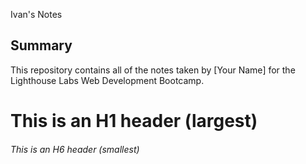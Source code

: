 Ivan's Notes

## Summary

This repository contains all of the notes taken by [Your Name] for the Lighthouse Labs Web Development Bootcamp.

# This is an H1 header (largest)

###### This is an H6 header (smallest)

